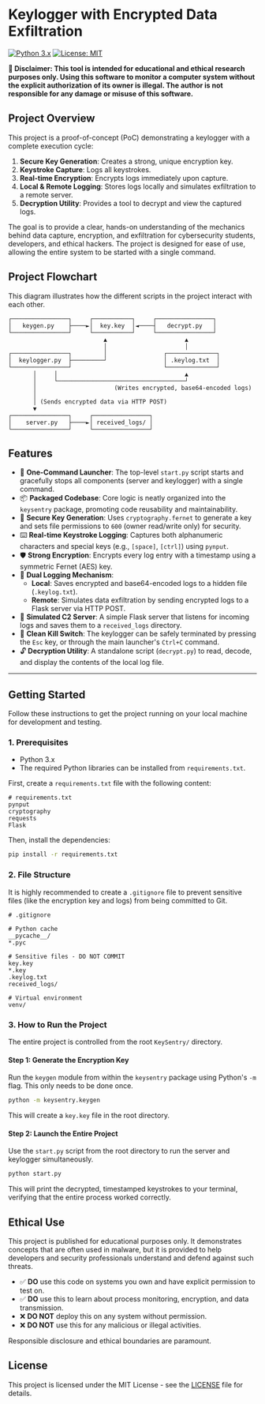 # Keylogger with Encrypted Data Exfiltration 

[![Python 3.x](https://img.shields.io/badge/python-3.x-blue.svg)](https://www.python.org/downloads/)
[![License: MIT](https://img.shields.io/badge/License-MIT-yellow.svg)](https://opensource.org/licenses/MIT)

**🔴 Disclaimer: This tool is intended for educational and ethical research purposes only. Using this software to monitor a computer system without the explicit authorization of its owner is illegal. The author is not responsible for any damage or misuse of this software.**

## Project Overview

This project is a proof-of-concept (PoC) demonstrating a keylogger with a complete execution cycle:
1.  **Secure Key Generation**: Creates a strong, unique encryption key.
2.  **Keystroke Capture**: Logs all keystrokes.
3.  **Real-time Encryption**: Encrypts logs immediately upon capture.
4.  **Local & Remote Logging**: Stores logs locally and simulates exfiltration to a remote server.
5.  **Decryption Utility**: Provides a tool to decrypt and view the captured logs.

The goal is to provide a clear, hands-on understanding of the mechanics behind data capture, encryption, and exfiltration for cybersecurity students, developers, and ethical hackers. The project is designed for ease of use, allowing the entire system to be started with a single command.

## Project Flowchart

This diagram illustrates how the different scripts in the project interact with each other.

```
┌────────────────┐     ┌───────────┐     ┌────────────────┐
│   keygen.py    ├────►│  key.key  │◄────┤   decrypt.py   │
└────────────────┘     └───────────┘     └────────────────┘
                           ▲                      ▲
                           │                      │
┌────────────────┐         │                ┌──────────────┐
│  keylogger.py  ├─────────┘                │ .keylog.txt  │
└────────────────┘                          └──────────────┘
       │     │                                    ▲
       │     └────────────────────────────────────┘
       │                      (Writes encrypted, base64-encoded logs)
       │
       │ (Sends encrypted data via HTTP POST)
       ▼
┌────────────────┐     ┌────────────────┐
│    server.py   ├────►│ received_logs/ │
└────────────────┘     └────────────────┘
```

## Features

-   🚀 **One-Command Launcher**: The top-level `start.py` script starts and gracefully stops all components (server and keylogger) with a single command.
-   📦 **Packaged Codebase**: Core logic is neatly organized into the `keysentry` package, promoting code reusability and maintainability.
-   🔐 **Secure Key Generation**: Uses `cryptography.fernet` to generate a key and sets file permissions to `600` (owner read/write only) for security.
-   ⌨️ **Real-time Keystroke Logging**: Captures both alphanumeric characters and special keys (e.g., `[space]`, `[ctrl]`) using `pynput`.
-   🛡️ **Strong Encryption**: Encrypts every log entry with a timestamp using a symmetric Fernet (AES) key.
-   💾 **Dual Logging Mechanism**:
    -   **Local**: Saves encrypted and base64-encoded logs to a hidden file (`.keylog.txt`).
    -   **Remote**: Simulates data exfiltration by sending encrypted logs to a Flask server via HTTP POST.
-   🚀 **Simulated C2 Server**: A simple Flask server that listens for incoming logs and saves them to a `received_logs` directory.
-   🛑 **Clean Kill Switch**: The keylogger can be safely terminated by pressing the `Esc` key, or through the main launcher's `Ctrl+C` command.
-   🔓 **Decryption Utility**: A standalone script (`decrypt.py`) to read, decode, and display the contents of the local log file.

---

## Getting Started

Follow these instructions to get the project running on your local machine for development and testing.

### 1. Prerequisites

-   Python 3.x
-   The required Python libraries can be installed from `requirements.txt`.

First, create a `requirements.txt` file with the following content:
```
# requirements.txt
pynput
cryptography
requests
Flask
```

Then, install the dependencies:
```bash
pip install -r requirements.txt
```

### 2. File Structure

It is highly recommended to create a `.gitignore` file to prevent sensitive files (like the encryption key and logs) from being committed to Git.

```
# .gitignore

# Python cache
__pycache__/
*.pyc

# Sensitive files - DO NOT COMMIT
key.key
*.key
.keylog.txt
received_logs/

# Virtual environment
venv/
```


### 3. How to Run the Project

The entire project is controlled from the root `KeySentry/` directory.

#### Step 1: Generate the Encryption Key

Run the `keygen` module from within the `keysentry` package using Python's `-m` flag. This only needs to be done once.

```bash
python -m keysentry.keygen
```
This will create a `key.key` file in the root directory.

#### Step 2: Launch the Entire Project

Use the `start.py` script from the root directory to run the server and keylogger simultaneously.

```bash
python start.py
```

This will print the decrypted, timestamped keystrokes to your terminal, verifying that the entire process worked correctly.

## Ethical Use

This project is published for educational purposes only. It demonstrates concepts that are often used in malware, but it is provided to help developers and security professionals understand and defend against such threats.

-   ✅ **DO** use this code on systems you own and have explicit permission to test on.
-   ✅ **DO** use this to learn about process monitoring, encryption, and data transmission.
-   ❌ **DO NOT** deploy this on any system without permission.
-   ❌ **DO NOT** use this for any malicious or illegal activities.

Responsible disclosure and ethical boundaries are paramount.

## License

This project is licensed under the MIT License - see the [LICENSE](LICENSE) file for details.